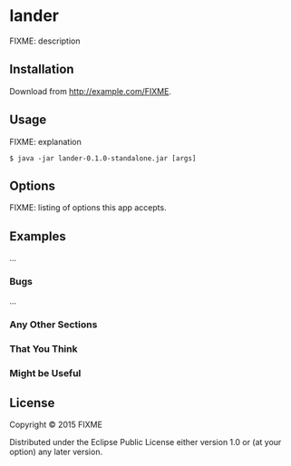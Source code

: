 # lander

FIXME: description

## Installation

Download from http://example.com/FIXME.

## Usage

FIXME: explanation

    $ java -jar lander-0.1.0-standalone.jar [args]

## Options

FIXME: listing of options this app accepts.

## Examples

...

### Bugs

...

### Any Other Sections
### That You Think
### Might be Useful

## License

Copyright © 2015 FIXME

Distributed under the Eclipse Public License either version 1.0 or (at
your option) any later version.
